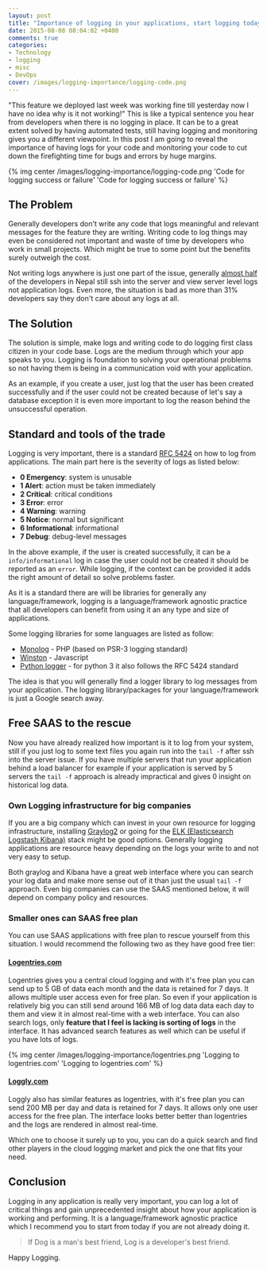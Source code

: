 ```yaml
---
layout: post
title: "Importance of logging in your applications, start logging today"
date: 2015-08-08 08:04:02 +0400
comments: true
categories:
- Technology
- logging
- misc
- DevOps
cover: /images/logging-importance/logging-code.png
---
```


"This feature we deployed last week was working fine till yesterday now I have no idea why is it not working!" This is like a typical sentence you hear from developers when there is no logging in place. It can be to a great extent solved by having automated tests, still having logging and monitoring gives you a different viewpoint. In this post I am going to reveal the importance of having logs for your code and monitoring your code to cut down the firefighting time for bugs and errors by huge margins.

{% img center /images/logging-importance/logging-code.png 'Code for logging success or failure' 'Code for logging success or failure' %}
<!-- more -->

## The Problem

Generally developers don't write any code that logs meaningful and relevant messages for the feature they are writing. Writing code to log things may even be considered not important and waste of time by developers who work in small projects. Which might be true to some point but the benefits surely outweigh the cost.

Not writing logs anywhere is just one part of the issue, generally [almost half](http://bit.ly/sw-eng-np-pt3) of the developers in Nepal still ssh into the server and view server level logs not application logs. Even more, the situation is bad as more than 31% developers say they don't care about any logs at all.

## The Solution

The solution is simple, make logs and writing code to do logging first class citizen in your code base. Logs are the medium through which your app speaks to you. Logging is foundation to solving your operational problems so not having them is being in a communication void with your application.

As an example, if you create a user, just log that the user has been created successfully and if the user could not be created because of let's say a database exception it is even more important to log the reason behind the unsuccessful operation.

## Standard and tools of the trade

Logging is very important, there is a standard [RFC 5424](https://tools.ietf.org/html/rfc5424) on how to log from applications. The main part here is the severity of logs as listed below:

* **0 Emergency**: system is unusable
* **1 Alert**: action must be taken immediately
* **2 Critical**: critical conditions
* **3 Error**: error
* **4 Warning**: warning
* **5 Notice**: normal but significant
* **6 Informational**: informational
* **7 Debug**: debug-level messages

In the above example, if the user is created successfully, it can be a `info/informational` log in case the user could not be created it should be reported as an `error`. While logging, if the context can be provided it adds the right amount of detail so solve problems faster.

As it is a standard there are will be libraries for generally any language/framework, logging is a language/framework agnostic practice that all developers can benefit from using it an any type and size of applications.

Some logging libraries for some languages are listed as follow:

* [Monolog](https://github.com/Seldaek/monolog) - PHP (based on PSR-3 logging standard)
* [Winston](https://github.com/winstonjs/winston) - Javascript
*  [Python logger](https://docs.python.org/3/howto/logging.html) - for python 3 it also follows the RFC 5424 standard

The idea is that you will generally find a logger library to log messages from your application. The logging library/packages for your language/framework is just a Google search away.

## Free SAAS to the rescue

Now you have already realized how important is it to log from your system, still if you just log to some text files you again run into the `tail -f` after ssh into the server issue. If you have multiple servers that run your application behind a load balancer for example if your application is served by 5 servers the `tail -f` approach is already impractical and gives 0 insight on historical log data.

### Own Logging infrastructure for big companies

If you are a big company which can invest in your own resource for logging infrastructure, installing [Graylog2](https://www.graylog.org/) or going for the [ELK (Elasticsearch Logstash Kibana)](https://www.elastic.co/products) stack might be good options. Generally logging applications are resource heavy depending on the logs your write to and not very easy to setup.

Both graylog and Kibana have a great web interface where you can search your log data and make more sense out of it than just the usual `tail -f` approach. Even big companies can use the SAAS mentioned below, it will depend on company policy and resources.

### Smaller ones can SAAS free plan

You can use SAAS applications with free plan to rescue yourself from this situation. I would recommend the following two as they have good free tier:

#### [Logentries.com](http://logentries.com)

Logentries gives you a central cloud logging and with it's free plan you can send up to 5 GB of data each month and the data is retained for 7 days. It allows multiple user access even for free plan. So even if your application is relatively big you can still send around 166 MB of log data data each day to them and view it in almost real-time with a web interface. You can also search logs, only **feature that I feel is lacking is sorting of logs** in the interface. It has advanced search features as well which can be useful if you have lots of logs.

{% img center /images/logging-importance/logentries.png 'Logging to logentries.com' 'Logging to logentries.com' %}

#### [Loggly.com](http://loggly.com)

Loggly also has similar features as logentries, with it's free plan you can send 200 MB per day and data is retained for 7 days. It allows only one user access for the free plan. The interface looks better better than logentries and the logs are rendered in almost real-time.

Which one to choose it surely up to you, you can do a quick search and find other players in the cloud logging market and pick the one that fits your need.

## Conclusion

Logging in any application is really very important, you can log a lot of critical things and gain unprecedented insight about how your application is working and performing. It is a language/framework agnostic practice which I recommend you to start from today if you are not already doing it.

>If Dog is a man's best friend, Log is a developer's best friend.

Happy Logging.
